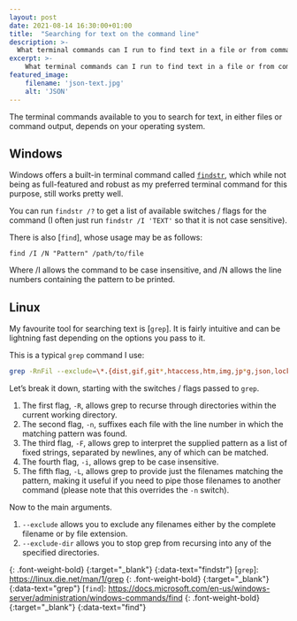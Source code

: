 ```yaml
---
layout: post
date: 2021-08-14 16:30:00+01:00
title:  "Searching for text on the command line"
description: >-
  What terminal commands can I run to find text in a file or from command output?
excerpt: >-
    What terminal commands can I run to find text in a file or from command output?
featured_image:
    filename: 'json-text.jpg'
    alt: 'JSON'
---
```


The terminal commands available to you to search for text, in either files or command output, depends on your operating system.

## Windows

Windows offers a built-in terminal command called [`findstr`], which while not being as full-featured and robust as my preferred terminal command for this purpose, still works pretty well.

You can run `findstr /?` to get a list of available switches / flags for the command (I often just run `findstr /I 'TEXT'` so that it is not case sensitive).

There is also [`find`], whose usage may be as follows:

```
find /I /N "Pattern" /path/to/file
```

Where /I allows the command to be case insensitive, and /N allows the line numbers containing the pattern to be printed.

## Linux

My favourite tool for searching text is [`grep`]. It is fairly intuitive and can be lightning fast depending on the options you pass to it.

This is a typical <span data-text="grep">`grep`</span> command I use:

```bash
grep -RnFil --exclude=\*.{dist,gif,git*,htaccess,htm,img,jp*g,json,lock,log,*map,Markdown,min.js,png,svg,txt,vue,vim*} --exclude-dir={.git,.gradle,.jekyll-cache,.next,.ssh,.vim,_site,bootstrap,bower,bower_components,brochure,build,caches,env,errors,img,lang*,locale,lib,media,node_modules,original,platforms,plugins,static_compiled,static,storage,tests,translations,twenty*,vendor,ViewerJS,wordpress,wp-admin,wp-includes,wp-json,www} '*STRING HERE*' .
```

Let&rsquo;s break it down, starting with the switches / flags passed to `grep`.

1. The first flag, `-R`, allows grep to recurse through directories within the current working directory.
2. The second flag, `-n`, suffixes each file with the line number in which the matching pattern was found.
3. The third flag, `-F`, allows grep to interpret the supplied pattern as a list of fixed strings, separated by newlines, any of which can be matched.
4. The fourth flag, `-i`, allows grep to be case insensitive.
5. The fifth flag, `-L`, allows grep to provide just the filenames matching the pattern, making it useful if you need to pipe those filenames to another command (please note that this overrides the `-n` switch).

Now to the main arguments.

1. `--exclude` allows you to exclude any filenames either by the complete filename or by file extension.
2. `--exclude-dir` allows you to stop grep from recursing into any of the specified directories.

[`findstr`]: https://docs.microsoft.com/en-us/windows-server/administration/windows-commands/findstr
{: .font-weight-bold}
{:target="_blank"}
{:data-text="findstr"}
[`grep`]: https://linux.die.net/man/1/grep
{: .font-weight-bold}
{:target="_blank"}
{:data-text="grep"}
[`find`]: https://docs.microsoft.com/en-us/windows-server/administration/windows-commands/find
{: .font-weight-bold}
{:target="_blank"}
{:data-text="find"}
